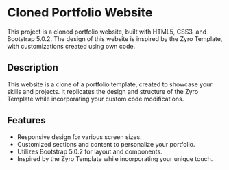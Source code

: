 # Cloned Portfolio Website

This project is a cloned portfolio website, built with HTML5, CSS3, and Bootstrap 5.0.2. The design of this website is inspired by the Zyro Template, with customizations created using own code.

## Description

This website is a clone of a portfolio template, created to showcase your skills and projects. It replicates the design and structure of the Zyro Template while incorporating your custom code modifications.

## Features

- Responsive design for various screen sizes.
- Customized sections and content to personalize your portfolio.
- Utilizes Bootstrap 5.0.2 for layout and components.
- Inspired by the Zyro Template while incorporating your unique touch.
